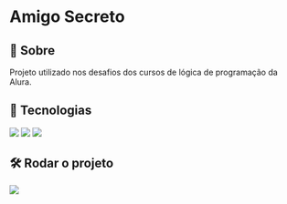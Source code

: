 <h1>Amigo Secreto</h1>

<h2>📌 Sobre</h2>
<p>Projeto utilizado nos desafios dos cursos de lógica de programação da Alura.</p>

## 🚀 Tecnologias
<div>
  <img src="https://img.shields.io/badge/HTML-239120?style=for-the-badge&logo=html5&logoColor=white">
  <img src="https://img.shields.io/badge/CSS-239120?&style=for-the-badge&logo=css3&logoColor=white">
  <img src="https://img.shields.io/badge/JavaScript-F7DF1E?style=for-the-badge&logo=javascript&logoColor=black">
</div>

## 🛠️ Rodar o projeto

<div>
  <a href="https://projetos-de-aprendizado.vercel.app" target="_blank"><img loading="lazy" src="https://img.shields.io/badge/Vercel-000000?style=for-the-badge&logo=vercel&logoColor=white" target="_blank"></a>   
</div>
